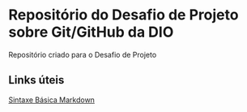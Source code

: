 # Repositório do Desafio de Projeto sobre Git/GitHub da DIO
Repositório criado para o Desafio de Projeto

## Links úteis
[Sintaxe Básica Markdown](https://www.markdownguide.org/basic-syntax)
